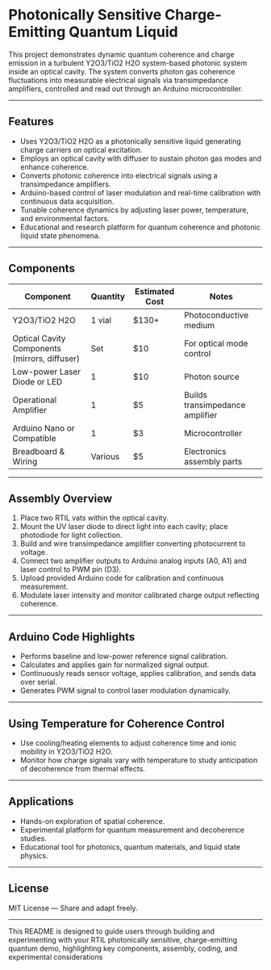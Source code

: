 # Photonically Sensitive Charge-Emitting Quantum Liquid

This project demonstrates dynamic quantum coherence and charge emission in a turbulent Y2O3/TiO2 H2O system-based photonic system inside an optical cavity. The system converts photon gas coherence fluctuations into measurable electrical signals via transimpedance amplifiers, controlled and read out through an Arduino microcontroller.

***

## Features

- Uses Y2O3/TiO2 H2O as a photonically sensitive liquid generating charge carriers on optical excitation.  
- Employs an optical cavity with diffuser to sustain photon gas modes and enhance coherence.  
- Converts photonic coherence into electrical signals using a transimpedance amplifiers.  
- Arduino-based control of laser modulation and real-time calibration with continuous data acquisition.  
- Tunable coherence dynamics by adjusting laser power, temperature, and environmental factors.  
- Educational and research platform for quantum coherence and photonic liquid state phenomena.

***

## Components

| Component                        | Quantity | Estimated Cost | Notes                       |
|---------------------------------|----------|----------------|-----------------------------|
| Y2O3/TiO2 H2O                   | 1 vial   | $130+           | Photoconductive medium       |
| Optical Cavity Components (mirrors, diffuser) | Set      | $10            | For optical mode control     |
| Low-power Laser Diode or LED    | 1        | $10            | Photon source                |
| Operational Amplifier           | 1        | $5             | Builds transimpedance amplifier |
| Arduino Nano or Compatible      | 1        | $3             | Microcontroller              |
| Breadboard & Wiring             | Various  | $5             | Electronics assembly parts   |

***

## Assembly Overview

1. Place two RTIL vats within the optical cavity.  
2. Mount the UV laser diode to direct light into each cavity; place photodiode for light collection.  
3. Build and wire transimpedance amplifier converting photocurrent to voltage.  
4. Connect two amplifier outputs to Arduino analog inputs (A0, A1) and laser control to PWM pin (D3).  
5. Upload provided Arduino code for calibration and continuous measurement.  
6. Modulate laser intensity and monitor calibrated charge output reflecting coherence.

***

## Arduino Code Highlights

- Performs baseline and low-power reference signal calibration.  
- Calculates and applies gain for normalized signal output.  
- Continuously reads sensor voltage, applies calibration, and sends data over serial.  
- Generates PWM signal to control laser modulation dynamically.

***

## Using Temperature for Coherence Control

- Use cooling/heating elements to adjust coherence time and ionic mobility in Y2O3/TiO2 H2O.  
- Monitor how charge signals vary with temperature to study anticipation of decoherence from thermal effects.

***

## Applications

- Hands-on exploration of spatial coherence.  
- Experimental platform for quantum measurement and decoherence studies.  
- Educational tool for photonics, quantum materials, and liquid state physics.

***

## License

MIT License — Share and adapt freely.

***

This README is designed to guide users through building and experimenting with your RTIL photonically sensitive, charge-emitting quantum demo, highlighting key components, assembly, coding, and experimental considerations
